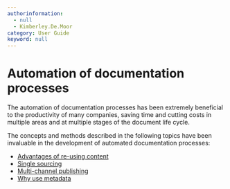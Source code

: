 ```yaml
---
authorinformation:
  - null
  - Kimberley.De.Moor
category: User Guide
keyword: null
---
```


# Automation of documentation processes

The automation of documentation processes has been extremely beneficial to the productivity of many companies, saving time and cutting costs in multiple areas and at multiple stages of the document life cycle.

The concepts and methods described in the following topics have been invaluable in the development of automated documentation processes:

* [Advantages of re-using content](co_why_re_use_content.md)
* [Single sourcing](co_single_sourcing.md)
* [Multi-channel publishing](co_multi_channel_publishing/)
* [Why use metadata](co_why_use_metadata.md)

